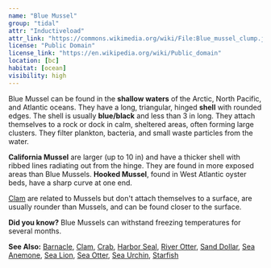 ```yaml
---
name: "Blue Mussel"
group: "tidal"
attr: "Inductiveload"
attr_link: "https://commons.wikimedia.org/wiki/File:Blue_mussel_clump.jpg"
license: "Public Domain"
license_link: "https://en.wikipedia.org/wiki/Public_domain"
location: [bc]
habitat: [ocean]
visibility: high
---
```

Blue Mussel can be found in the **shallow waters** of the Arctic, North Pacific, and Atlantic oceans. They have a long, triangular, hinged **shell** with rounded edges. The shell is usually **blue/black** and less than 3 in long. They attach themselves to a rock or dock in calm, sheltered areas, often forming large clusters. They filter plankton, bacteria, and small waste particles from the water.

**California Mussel** are larger (up to 10 in) and have a thicker shell with ribbed lines radiating out from the hinge. They are found in more exposed areas than Blue Mussels. **Hooked Mussel**, found in West Atlantic oyster beds, have a sharp curve at one end.

[Clam](/{{section}}/clam) are related to Mussels but don't attach themselves to a surface, are usually rounder than Mussels, and can be found closer to the surface.

**Did you know?** Blue Mussels can withstand freezing temperatures for several months.

<!-- generated, do not edit -->
**See Also:**
[Barnacle](/{{section}}/barnacle),
[Clam](/{{section}}/clam),
[Crab](/{{section}}/crab),
[Harbor Seal](/{{section}}/harbseal),
[River Otter](/{{section}}/rivotter),
[Sand Dollar](/{{section}}/sandolr),
[Sea Anemone](/{{section}}/seaanem),
[Sea Lion](/{{section}}/sealion),
[Sea Otter](/{{section}}/seaotter),
[Sea Urchin](/{{section}}/seaurch),
[Starfish](/{{section}}/starfish)
